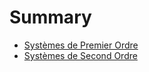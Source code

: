 # Summary

* [Systèmes de Premier Ordre ](chapter1/README.md)
* [Systèmes de Second Ordre ](chapter2/README.md)

